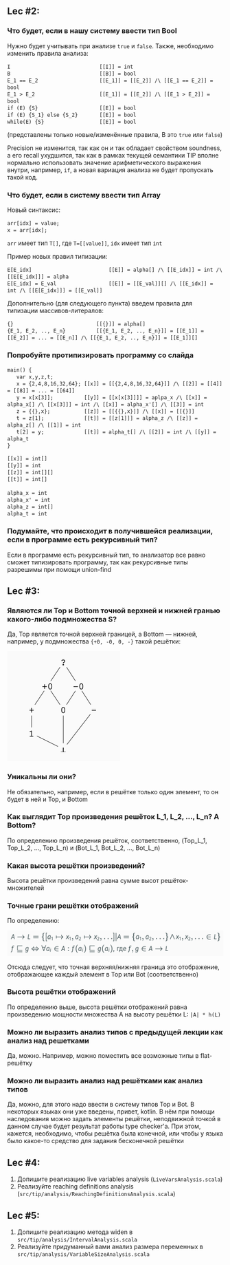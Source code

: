 ## Lec #2:

### Что будет, если в нашу систему ввести тип Bool

Нужно будет учитывать при анализе `true` и `false`. Также, необходимо изменить правила анализа:

```
I                             [[I]] = int
B                             [[B]] = bool
E_1 == E_2                    [[E_1]] = [[E_2]] /\ [[E_1 == E_2]] = bool
E_1 > E_2                     [[E_1]] = [[E_2]] /\ [[E_1 > E_2]] = bool
if (E) {S}                    [[E]] = bool
if (E) {S_1} else {S_2}       [[E]] = bool
while(E) {S}                  [[E]] = bool
```

(представлены только новые/изменённые правила, B это `true` или `false`)

Precision не изменится, так как он и так обладает свойством soundness, а его recall ухудшится, так как в рамках текущей 
семантики TIP вполне нормально использовать значение арифметического выражения внутри, например, `if`, а новая 
вариация анализа не будет пропускать такой код.

### Что будет, если в систему ввести тип Array

Новый синтаксис:

```
arr[idx] = value;
x = arr[idx];
```
`arr` имеет тип `T[]`, где `T=[[value]]`, `idx` имеет тип `int` 

Пример новых правил типизации:

```
E[E_idx]                         [[E]] = alpha[] /\ [[E_idx]] = int /\ [[E[E_idx]]] = alpha
E[E_idx] = E_val                 [[E]] = [[E_val]][] /\ [[E_idx]] = int /\ [[E[E_idx]]] = [[E_val]] 
```

Дополнительно (для следующего пункта) введем правила для типизации массивов-литералов:

```
{}                           [[{}]] = alpha[]
{E_1, E_2, .., E_n}          [[{E_1, E_2, .., E_n}]] = [[E_1]] = [[E_2]] = ... = [[E_n]] /\ [[{E_1, E_2, .., E_n}]] = [[E_1]][]  
```

### Попробуйте протипизировать программу со слайда

```tip
main() {
   var x,y,z,t;
   x = {2,4,8,16,32,64}; [[x]] = [[{2,4,8,16,32,64}]] /\ [[2]] = [[4]] = [[8]] = ... = [[64]]
   y = x[x[3]];          [[y]] = [[x[x[3]]]] = aplpa_x /\ [[x]] = alpha_x[] /\ [[x[3]]] = int /\ [[x]] = alpha_x'[] /\ [[3]] = int
   z = {{},x};           [[z]] = [[{{},x}]] /\ [[x]] = [[{}]]
   t = z[1];             [[t]] = [[z[1]]] = alpha_z /\ [[z]] = alpha_z[] /\ [[1]] = int
   t[2] = y;             [[t]] = alpha_t[] /\ [[2]] = int /\ [[y]] = alpha_t
}
```

```
[[x]] = int[]
[[y]] = int
[[z]] = int[][]
[[t]] = int[]

alpha_x = int
alpha_x' = int
alpha_z = int[]
alpha_t = int
```

### Подумайте, что происходит в получившейся реализации, если в программе есть рекурсивный тип?
   Если в программе есть рекурсивный тип, то анализатор все равно сможет типизировать программу, так как 
   рекурсивные типы разрешимы при помощи union-find

## Lec #3:

### Являются ли Top и Bottom точной верхней и нижней гранью какого-либо подмножества S?

Да, Top является точной верхней границей, а Bottom — нижней, например, у подмножества `{+0, -0, 0, -}` такой решётки:

![/images/img.png](/images/img.png)

### Уникальны ли они?

Не обязательно, например, если в решётке только один элемент, то он будет в ней и Top, и Bottom

### Как выглядит Top произведения решёток L_1, L_2, ..., L_n? А Bottom?

По определению произведения решёток, соответственно, (Top_L_1, Top_L_2, ..., Top_L_n) и 
(Bot_L_1, Bot_L_2, ..., Bot_L_n)

### Какая высота решётки произведений?

Высота решётки произведений равна сумме высот решёток-множителей

### Точные грани решётки отображений

По определению:

![img2.png](/images/img2.png)

Отсюда следует, что точная верхняя/нижняя граница это отображение, отображающее 
каждый элемент в Top или Bot (соответственно)

### Высота решётки отображений

По определению выше, высота решётки отображений равна произведению мощности
множества A на высоту решётки L: `|A| * h(L)`

### Можно ли выразить анализ типов с предыдущей лекции как анализ над решетками

Да, можно. Например, можно поместить все возможные типы в flat-решётку

### Можно ли выразить анализ над решётками как анализ типов

Да, можно, для этого надо ввести в систему типов Top и Bot. В некоторых языках
они уже введены, привет, kotlin. В нём при помощи наследования 
можно задать элементы решётки, неподвижной точкой в данном случае будет 
результат работы type checker'а. При этом, кажется, необходимо, чтобы решётка
была конечной, или чтобы у языка было какое-то средство для задания 
бесконечной решётки



## Lec #4:
1. Допишите реализацию live variables analysis (`LiveVarsAnalysis.scala`)
2. Реализуйте reaching definitions analysis (`src/tip/analysis/ReachingDefinitionsAnalysis.scala`)

## Lec #5:
1. Допишите реализацию метода widen в `src/tip/analysis/IntervalAnalysis.scala`
2. Реализуйте придуманный вами анализ размера переменных в `src/tip/analysis/VariableSizeAnalysis.scala`
